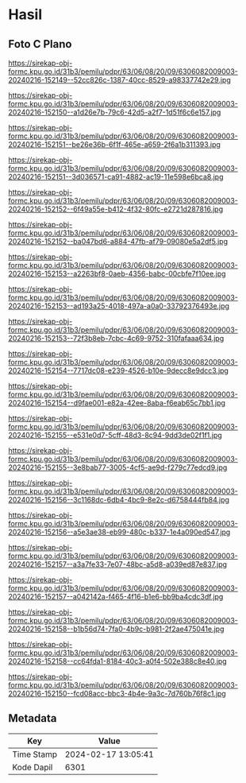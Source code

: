 # Hasil

## Foto C Plano

https://sirekap-obj-formc.kpu.go.id/31b3/pemilu/pdpr/63/06/08/20/09/6306082009003-20240216-152149--52cc826c-1387-40cc-8529-a98337742e29.jpg

https://sirekap-obj-formc.kpu.go.id/31b3/pemilu/pdpr/63/06/08/20/09/6306082009003-20240216-152150--a1d26e7b-79c6-42d5-a2f7-1d51f6c6e157.jpg

https://sirekap-obj-formc.kpu.go.id/31b3/pemilu/pdpr/63/06/08/20/09/6306082009003-20240216-152151--be26e36b-6f1f-465e-a659-2f6a1b311393.jpg

https://sirekap-obj-formc.kpu.go.id/31b3/pemilu/pdpr/63/06/08/20/09/6306082009003-20240216-152151--3d036571-ca91-4882-ac19-11e598e6bca8.jpg

https://sirekap-obj-formc.kpu.go.id/31b3/pemilu/pdpr/63/06/08/20/09/6306082009003-20240216-152152--6f49a55e-b412-4f32-80fc-e2721d287816.jpg

https://sirekap-obj-formc.kpu.go.id/31b3/pemilu/pdpr/63/06/08/20/09/6306082009003-20240216-152152--ba047bd6-a884-47fb-af79-09080e5a2df5.jpg

https://sirekap-obj-formc.kpu.go.id/31b3/pemilu/pdpr/63/06/08/20/09/6306082009003-20240216-152153--a2263bf8-0aeb-4356-babc-00cbfe7f10ee.jpg

https://sirekap-obj-formc.kpu.go.id/31b3/pemilu/pdpr/63/06/08/20/09/6306082009003-20240216-152153--ad193a25-4018-497a-a0a0-33792376493e.jpg

https://sirekap-obj-formc.kpu.go.id/31b3/pemilu/pdpr/63/06/08/20/09/6306082009003-20240216-152153--72f3b8eb-7cbc-4c69-9752-310fafaaa634.jpg

https://sirekap-obj-formc.kpu.go.id/31b3/pemilu/pdpr/63/06/08/20/09/6306082009003-20240216-152154--7717dc08-e239-4526-b10e-9decc8e9dcc3.jpg

https://sirekap-obj-formc.kpu.go.id/31b3/pemilu/pdpr/63/06/08/20/09/6306082009003-20240216-152154--d9fae001-e82a-42ee-8aba-f6eab65c7bb1.jpg

https://sirekap-obj-formc.kpu.go.id/31b3/pemilu/pdpr/63/06/08/20/09/6306082009003-20240216-152155--e531e0d7-5cff-48d3-8c94-9dd3de02f1f1.jpg

https://sirekap-obj-formc.kpu.go.id/31b3/pemilu/pdpr/63/06/08/20/09/6306082009003-20240216-152155--3e8bab77-3005-4cf5-ae9d-f279c77edcd9.jpg

https://sirekap-obj-formc.kpu.go.id/31b3/pemilu/pdpr/63/06/08/20/09/6306082009003-20240216-152156--3c1168dc-6db4-4bc9-8e2c-d6758444fb84.jpg

https://sirekap-obj-formc.kpu.go.id/31b3/pemilu/pdpr/63/06/08/20/09/6306082009003-20240216-152156--a5e3ae38-eb99-480c-b337-1e4a090ed547.jpg

https://sirekap-obj-formc.kpu.go.id/31b3/pemilu/pdpr/63/06/08/20/09/6306082009003-20240216-152157--a3a7fe33-7e07-48bc-a5d8-a039ed87e837.jpg

https://sirekap-obj-formc.kpu.go.id/31b3/pemilu/pdpr/63/06/08/20/09/6306082009003-20240216-152157--a042142a-f465-4f16-b1e6-bb9ba4cdc3df.jpg

https://sirekap-obj-formc.kpu.go.id/31b3/pemilu/pdpr/63/06/08/20/09/6306082009003-20240216-152158--b1b56d74-7fa0-4b9c-b981-2f2ae475041e.jpg

https://sirekap-obj-formc.kpu.go.id/31b3/pemilu/pdpr/63/06/08/20/09/6306082009003-20240216-152158--cc64fda1-8184-40c3-a0f4-502e388c8e40.jpg

https://sirekap-obj-formc.kpu.go.id/31b3/pemilu/pdpr/63/06/08/20/09/6306082009003-20240216-152150--fcd08acc-bbc3-4b4e-9a3c-7d760b76f8c1.jpg


## Metadata

| Key        | Value               |
| ---------- | ------------------- |
| Time Stamp | 2024-02-17 13:05:41 |
| Kode Dapil | 6301                |



